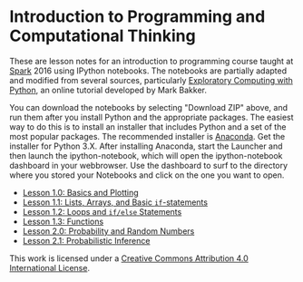 # Introduction to Programming and Computational Thinking

These are lesson notes for an introduction to programming course taught at [Spark](https://esp.mit.edu/learn/Spark/) 2016 using IPython notebooks. The notebooks are partially adapted and modified from several sources, particularly [Exploratory Computing with Python](https://mbakker7.github.io/exploratory_computing_with_python/), an online tutorial developed by Mark Bakker.

You can download the notebooks by selecting "Download ZIP" above, and run them after you install Python and the appropriate packages. The easiest way to do this is to install an installer that includes Python and a set of the most popular packages. The recommended installer is [Anaconda](https://www.continuum.io/downloads). Get the installer for Python 3.X. After installing Anaconda, start the Launcher and then launch the ipython-notebook, which will open the ipython-notebook dashboard in your webbrowser. Use the dashboard to surf to the directory where you stored your Notebooks and click on the one you want to open.

* [Lesson 1.0: Basics and Plotting](10basics.ipynb)
* [Lesson 1.1: Lists, Arrays, and Basic `if`-statements](11data.ipynb)
* [Lesson 1.2: Loops and `if/else` Statements](12control.ipynb)
* [Lesson 1.3: Functions](13functions.ipynb)
* [Lesson 2.0: Probability and Random Numbers](20prob.ipynb)
* [Lesson 2.1: Probabilistic Inference](21infer.ipynb)

This work is licensed under a [Creative Commons Attribution 4.0 International License](http://creativecommons.org/licenses/by/4.0/).
